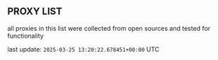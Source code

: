 ## PROXY LIST

all proxies in this list were collected from open sources and tested for functionality

last update: `2025-03-25 13:20:22.678451+00:00` UTC